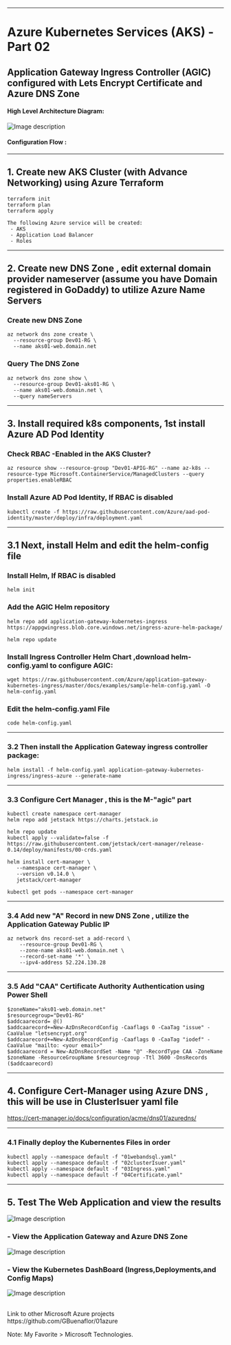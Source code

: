----------------------------------------------------------
# Azure Kubernetes Services (AKS) - Part 02
## Application Gateway Ingress Controller (AGIC) configured with Lets Encrypt Certificate and Azure DNS Zone


#### High Level Architecture Diagram:


![Image description](https://github.com/GBuenaflor/01azure-aks-ingresscontroller-agic/blob/master/Images/GB-AKS-Ingress-AGIC00B.png)


#### Configuration Flow :


------------------------------------------------------------------------------
## 1. Create new AKS Cluster (with Advance Networking) using Azure Terraform

```
terraform init
terraform plan
terraform apply

The following Azure service will be created:
 - AKS
 - Application Load Balancer
 - Roles
```

------------------------------------------------------------------------------
## 2. Create new DNS Zone , edit external domain provider nameserver (assume you have Domain registered in GoDaddy) to utilize Azure Name Servers 

### Create new DNS Zone
```
az network dns zone create \
  --resource-group Dev01-RG \
  --name aks01-web.domain.net
```
 
### Query The DNS Zone
```
az network dns zone show \
  --resource-group Dev01-aks01-RG \
  --name aks01-web.domain.net \
  --query nameServers

```

------------------------------------------------------------------------------
## 3. Install required k8s components, 1st install Azure AD Pod Identity

 
### Check RBAC -Enabled in the AKS Cluster?
```
az resource show --resource-group "Dev01-APIG-RG" --name az-k8s --resource-type Microsoft.ContainerService/ManagedClusters --query properties.enableRBAC
``` 
 
### Install Azure AD Pod Identity,  If RBAC is disabled

```
kubectl create -f https://raw.githubusercontent.com/Azure/aad-pod-identity/master/deploy/infra/deployment.yaml
```
  
------------------------------------------------------------------------------
## 3.1 Next, install Helm and edit the helm-config file


### Install Helm, If RBAC is disabled

```
helm init
```

### Add the AGIC Helm repository

```
helm repo add application-gateway-kubernetes-ingress https://appgwingress.blob.core.windows.net/ingress-azure-helm-package/

helm repo update
```

### Install Ingress Controller Helm Chart ,download helm-config.yaml to configure AGIC:

```
wget https://raw.githubusercontent.com/Azure/application-gateway-kubernetes-ingress/master/docs/examples/sample-helm-config.yaml -O helm-config.yaml
 ```

### Edit the helm-config.yaml File
```
code helm-config.yaml
```

------------------------------------------------------------------------------    
### 3.2 Then install the Application Gateway ingress controller package:

 ```
helm install -f helm-config.yaml application-gateway-kubernetes-ingress/ingress-azure --generate-name
```
------------------------------------------------------------------------------
### 3.3 Configure Cert Manager , this is the M-"agic" part

 ```  
kubectl create namespace cert-manager
helm repo add jetstack https://charts.jetstack.io

helm repo update
kubectl apply --validate=false -f https://raw.githubusercontent.com/jetstack/cert-manager/release-0.14/deploy/manifests/00-crds.yaml

helm install cert-manager \
    --namespace cert-manager \
    --version v0.14.0 \
    jetstack/cert-manager

kubectl get pods --namespace cert-manager
```
------------------------------------------------------------------------------
### 3.4 Add new "A" Record in new DNS Zone , utilize the Application Gateway Public IP

```
az network dns record-set a add-record \
    --resource-group Dev01-RG \
    --zone-name aks01-web.domain.net \
    --record-set-name '*' \
    --ipv4-address 52.224.130.28
```

------------------------------------------------------------------------------
### 3.5 Add "CAA" Certificate Authority Authentication using Power Shell

```
$zoneName="aks01-web.domain.net"
$resourcegroup="Dev01-RG"
$addcaarecord= @()
$addcaarecord+=New-AzDnsRecordConfig -Caaflags 0 -CaaTag "issue" -CaaValue "letsencrypt.org"
$addcaarecord+=New-AzDnsRecordConfig -Caaflags 0 -CaaTag "iodef" -CaaValue "mailto: <your email>"
$addcaarecord = New-AzDnsRecordSet -Name "@" -RecordType CAA -ZoneName $zoneName -ResourceGroupName $resourcegroup -Ttl 3600 -DnsRecords ($addcaarecord)
 ```
 
------------------------------------------------------------------------------
## 4. Configure Cert-Manager using Azure DNS , this will be use in ClusterIsuer yaml file


   https://cert-manager.io/docs/configuration/acme/dns01/azuredns/


------------------------------------------------------------------------------
### 4.1 Finally deploy the Kubernentes Files in order

```
kubectl apply --namespace default -f "01webandsql.yaml"
kubectl apply --namespace default -f "02clusterIsuer.yaml"
kubectl apply --namespace default -f "03Ingress.yaml"
kubectl apply --namespace default -f "04Certificate.yaml"
```

------------------------------------------------------------------------------
## 5. Test The Web Application and view the results

 

![Image description](https://github.com/GBuenaflor/01azure-aks-ingresscontroller-agic/blob/master/Images/GB-AKS-Ingress-AGIC01.png)


### -  View the Application Gateway and Azure DNS Zone


![Image description](https://github.com/GBuenaflor/01azure-aks-ingresscontroller-agic/blob/master/Images/GB-AKS-Ingress-AGIC02.png)


### -  View the Kubernetes DashBoard (Ingress,Deployments,and Config Maps)


![Image description](https://github.com/GBuenaflor/01azure-aks-ingresscontroller-agic/blob/master/Images/GB-AKS-Ingress-AGIC03.png)




</br>
Link to other Microsoft Azure projects
https://github.com/GBuenaflor/01azure
</br>


Note: My Favorite > Microsoft Technologies.
